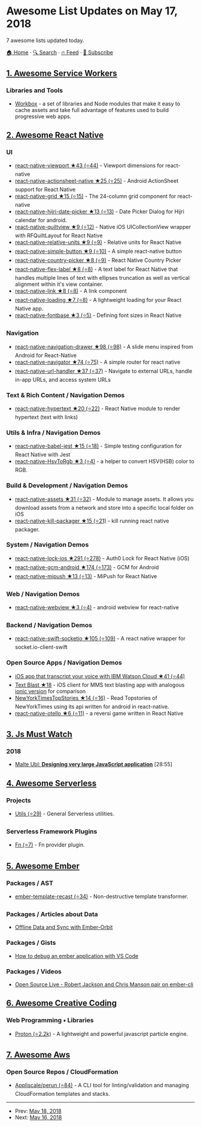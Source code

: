 # Awesome List Updates on May 17, 2018

7 awesome lists updated today.

[🏠 Home](/README.md) · [🔍 Search](https://test.trackawesomelist.com/search/) · [🔥 Feed](https://test.trackawesomelist.com/feed.xml) · [📮 Subscribe](https://trackawesomelist.us17.list-manage.com/subscribe?u=d2f0117aa829c83a63ec63c2f&id=36a103854c)



## [1. Awesome Service Workers](/content/TalAter/awesome-service-workers/README.md)

### Libraries and Tools

*   [Workbox](https://developers.google.com/web/tools/workbox/) - a set of libraries and Node modules that make it easy to cache assets and take full advantage of features used to build progressive web apps.

## [2. Awesome React Native](/content/jondot/awesome-react-native/README.md)

### UI

*   [react-native-viewport ★43 (⭐44)](https://github.com/pjjanak/react-native-viewport) - Viewport dimensions for react-native
*   [react-native-actionsheet-native ★25 (⭐25)](https://github.com/slowpath/react-native-actionsheet) - Android ActionSheet support for React Native
*   [react-native-grid ★15 (⭐15)](https://github.com/thewei/react-native-grid) - The 24-column grid component for react-native
*   [react-native-hijri-date-picker ★13 (⭐13)](https://github.com/Codelabsys/react-native-hijri-date-picker-android) - Date Picker Dialog for Hijri calendar for android.
*   [react-native-quiltview ★9 (⭐12)](https://github.com/mmslate/react-native-quiltview) - Native iOS UICollectionView wrapper with RFQuiltLayout for React Native
*   [react-native-relative-units ★9 (⭐9)](https://github.com/benzhe/react-native-relative-units) - Relative units for React Native
*   [react-native-simple-button ★9 (⭐10)](https://github.com/remobile/react-native-simple-button) - A simple react-native button
*   [react-native-country-picker ★8 (⭐9)](https://github.com/tofugear/react-native-country-picker) - React Native Country Picker
*   [react-native-flex-label ★8 (⭐8)](https://github.com/eccolabs/react-native-flex-label) - A text label for React Native that handles multiple lines of text with ellipses truncation as well as vertical alignment within it's view container.
*   [react-native-link ★8 (⭐8)](https://github.com/650Industries/react-native-link) - A link component
*   [react-native-loading ★7 (⭐8)](https://github.com/alcat2008/react-native-loading) - A lightweight loading for your React Native app.
*   [react-native-fontbase ★3 (⭐5)](https://github.com/frostney/react-native-fontbase) - Defining font sizes in React Native

### Navigation

*   [react-native-navigation-drawer ★98 (⭐98)](https://github.com/ilansas/react-native-navigation-drawer) - A slide menu inspired from Android for React-Native
*   [react-native-navigator ★74 (⭐75)](https://github.com/thewei/react-native-navigator) - A simple router for react native
*   [react-native-url-handler ★37 (⭐37)](https://github.com/exponentjs/react-native-url-handler) - Navigate to external URLs, handle in-app URLs, and access system URLs

### Text & Rich Content / Navigation Demos

*   [react-native-hypertext ★20 (⭐22)](https://github.com/agentcooper/react-native-hypertext) - React Native module to render hypertext (text with links)

### Utils & Infra / Navigation Demos

*   [react-native-babel-jest ★15 (⭐18)](https://github.com/apentle/react-native-babel-jest) - Simple testing configuration for React Native with Jest
*   [react-native-HsvToRgb ★3 (⭐4)](https://github.com/Copypeng/react-native-HsvToRgb) - a helper to convert HSV(HSB) color to RGB.

### Build & Development / Navigation Demos

*   [react-native-assets ★31 (⭐32)](https://github.com/llanox/react-native-assests) - Module to manage assets. It allows you download assets from a network and store into a specific local folder on iOS
*   [react-native-kill-packager ★15 (⭐21)](https://github.com/livioso/react-native-kill-packager) - kill running react native packager.

### System / Navigation Demos

*   [react-native-lock-ios ★291 (⭐278)](https://github.com/auth0/react-native-lock-ios) - Auth0 Lock for React Native (iOS)
*   [react-native-gcm-android ★174 (⭐173)](https://github.com/oney/react-native-gcm-android) - GCM for Android
*   [react-native-mipush ★13 (⭐13)](https://github.com/cpunion/react-native-mipush) - MiPush for React Native

### Web / Navigation Demos

*   [react-native-webview ★3 (⭐4)](https://github.com/beefe/react-native-webview) - android webview for react-native

### Backend / Navigation Demos

*   [react-native-swift-socketio ★105 (⭐109)](https://github.com/kirkness/react-native-swift-socketio) - A react native wrapper for socket.io-client-swift

### Open Source Apps / Navigation Demos

*   [iOS app that transcript your voice with IBM Watson Cloud ★41 (⭐44)](https://github.com/yrezgui/meowth-ios)
*   [Text Blast ★18](https://github.com/SeshApp/text-blast-react-native) - iOS client for MMS text blasting app with analogous [ionic version](https://github.com/SeshApp/text-blast-ionic) for comparison
*   [NewYorkTimesTopStories ★14 (⭐16)](https://github.com/vidyuthd/NYTimesTopStories-React-Native) - Read Topstories of NewYorkTimes using its api written for android in react-native.
*   [react-native-otello ★6 (⭐11)](https://github.com/hiaw/react_native_otello) - a reversi game written in React Native

## [3. Js Must Watch](/content/bolshchikov/js-must-watch/README.md)

### 2018

*   [Malte Ubl: **Designing very large JavaScript application**](https://www.youtube.com/watch?v=ZZmUwXEiPm4) \[28:55]

## [4. Awesome Serverless](/content/pmuens/awesome-serverless/README.md)

### Projects

*   [Utils (⭐29)](https://github.com/serverless/utils) - General Serverless utilities.

### Serverless Framework Plugins

*   [Fn (⭐7)](https://github.com/fnproject/serverless-fn) - Fn provider plugin.

## [5. Awesome Ember](/content/ember-community-russia/awesome-ember/README.md)

### Packages / AST

*   [ember-template-recast (⭐34)](https://github.com/ember-template-lint/ember-template-recast) - Non-destructive template transformer.

### Packages / Articles about Data

*   [Offline Data and Sync with Ember-Orbit](https://codingitwrong.com/2018/05/10/ember-orbit.html)

### Packages / Gists

*   [How to debug an ember application with VS Code](https://gist.github.com/nightire/38ad30167df55175853b20f025f46596)

### Packages / Videos

*   [Open Source Live - Robert Jackson and Chris Manson pair on ember-cli](https://www.youtube.com/watch?v=rsftBMGOfyo)

## [6. Awesome Creative Coding](/content/terkelg/awesome-creative-coding/README.md)

### Web Programming • Libraries

*   [Proton (⭐2.2k)](https://github.com/a-jie/Proton) - A lightweight and powerful javascript particle engine.

## [7. Awesome Aws](/content/donnemartin/awesome-aws/README.md)

### Open Source Repos / CloudFormation

*   [Appliscale/perun (⭐84)](https://github.com/Appliscale/perun) - A CLI tool for linting/validation and managing CloudFormation templates and stacks.

---

- Prev: [May 18, 2018](/content/2018/05/18/README.md)
- Next: [May 16, 2018](/content/2018/05/16/README.md)